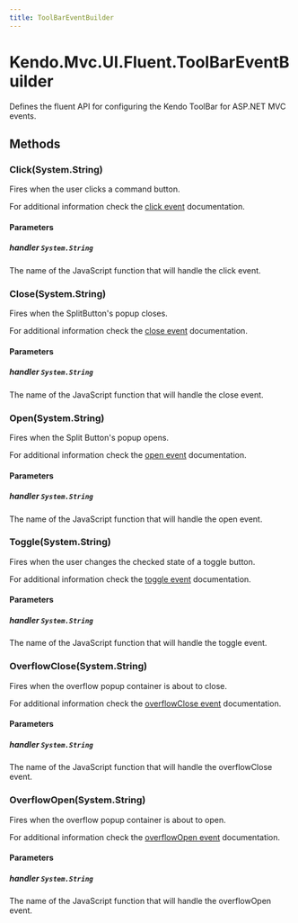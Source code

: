 ```yaml
---
title: ToolBarEventBuilder
---
```


# Kendo.Mvc.UI.Fluent.ToolBarEventBuilder
Defines the fluent API for configuring the Kendo ToolBar for ASP.NET MVC events.




## Methods


### Click(System.String)
Fires when the user clicks a command button.

For additional information check the [click event](/api/javascript/ui/toolbar#events-click) documentation.


#### Parameters

##### handler `System.String`
The name of the JavaScript function that will handle the click event.





### Close(System.String)
Fires when the SplitButton's popup closes.

For additional information check the [close event](/api/javascript/ui/toolbar#events-close) documentation.


#### Parameters

##### handler `System.String`
The name of the JavaScript function that will handle the close event.





### Open(System.String)
Fires when the Split Button's popup opens.

For additional information check the [open event](/api/javascript/ui/toolbar#events-open) documentation.


#### Parameters

##### handler `System.String`
The name of the JavaScript function that will handle the open event.





### Toggle(System.String)
Fires when the user changes the checked state of a toggle button.

For additional information check the [toggle event](/api/javascript/ui/toolbar#events-toggle) documentation.


#### Parameters

##### handler `System.String`
The name of the JavaScript function that will handle the toggle event.





### OverflowClose(System.String)
Fires when the overflow popup container is about to close.

For additional information check the [overflowClose event](/api/javascript/ui/toolbar#events-overflowClose) documentation.


#### Parameters

##### handler `System.String`
The name of the JavaScript function that will handle the overflowClose event.





### OverflowOpen(System.String)
Fires when the overflow popup container is about to open.

For additional information check the [overflowOpen event](/api/javascript/ui/toolbar#events-overflowOpen) documentation.


#### Parameters

##### handler `System.String`
The name of the JavaScript function that will handle the overflowOpen event.






